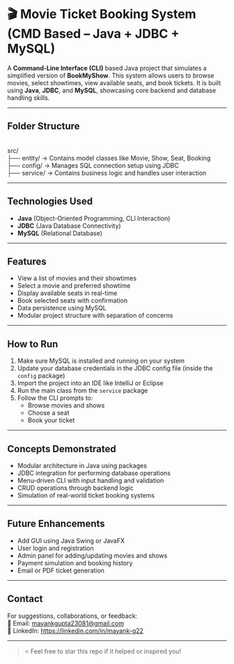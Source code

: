 #  🎬 Movie Ticket Booking System (CMD Based – Java + JDBC + MySQL)

A **Command-Line Interface (CLI)** based Java project that simulates a simplified version of **BookMyShow**. This system allows users to browse movies, select showtimes, view available seats, and book tickets. It is built using **Java**, **JDBC**, and **MySQL**, showcasing core backend and database handling skills.

---

##  Folder Structure
<br>
src/
<br>
├── entity/ → Contains model classes like Movie, Show, Seat, Booking
<br>
├── config/ → Manages SQL connection setup using JDBC
<br>
├── service/ → Contains business logic and handles user interaction
<br>


---

##  Technologies Used

- **Java** (Object-Oriented Programming, CLI Interaction)
- **JDBC** (Java Database Connectivity)
- **MySQL** (Relational Database)

---

##  Features

- View a list of movies and their showtimes  
- Select a movie and preferred showtime  
- Display available seats in real-time  
- Book selected seats with confirmation  
- Data persistence using MySQL  
- Modular project structure with separation of concerns

---

##  How to Run

1. Make sure MySQL is installed and running on your system  
2. Update your database credentials in the JDBC config file (inside the `config` package)  
3. Import the project into an IDE like IntelliJ or Eclipse  
4. Run the main class from the `service` package  
5. Follow the CLI prompts to:
   - Browse movies and shows  
   - Choose a seat  
   - Book your ticket

---

##  Concepts Demonstrated

- Modular architecture in Java using packages  
- JDBC integration for performing database operations  
- Menu-driven CLI with input handling and validation  
- CRUD operations through backend logic  
- Simulation of real-world ticket booking systems

---

##  Future Enhancements

- Add GUI using Java Swing or JavaFX  
- User login and registration  
- Admin panel for adding/updating movies and shows  
- Payment simulation and booking history  
- Email or PDF ticket generation

---


##  Contact

For suggestions, collaborations, or feedback:  
📧 Email: mayankgupta23081@gmail.com
<br>
🔗 LinkedIn: https://linkedin.com/in/mayank-g22

---

> ⭐ Feel free to star this repo if it helped or inspired you!
